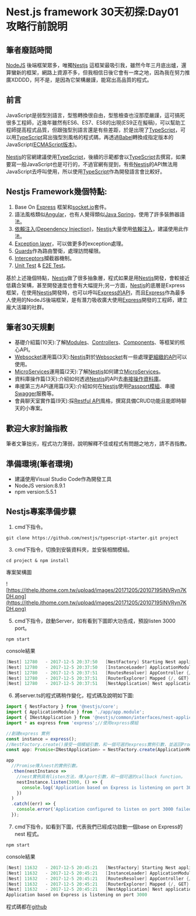# Nest.js framework 30天初探:Day01 攻略行前說明

## 筆者廢話時間
[NodeJS](https://nodejs.org/en/) 後端框架眾多，唯獨[Nestjs](https://nestjs.com/) 這框架最吸引我，雖然今年三月底出爐，還算蠻新的框架，網路上資源不多，但我相信日後它會有一席之地，因為我在努力推廣XDDDD，阿不是，是因為它架構嚴謹，能寫出高品質的程式。


## 前言
JavaScript是弱型別語言，型態轉換很自由，型態檢查也沒那麼嚴謹，這可搞死很多工程師，近幾年雖然有ES6、ES7、ES8的出現(ES9正在擬稿)，可以幫助工程師提高程式品質，但跟強型別語言還是有些差距，於是出現了[TypeScript](https://www.typescriptlang.org/)，可以用[TypeScript](https://www.typescriptlang.org/)寫出強型別風格的程式碼，再透過[Babel](https://babeljs.io/)轉換成指定版本的JavaScript([ECMAScript版本](https://en.wikipedia.org/wiki/ECMAScript))。

[Nestjs](https://nestjs.com/)的官網建議使用[TypeScript](https://www.typescriptlang.org/)，後續的示範都會以[TypeScript](https://www.typescriptlang.org/)去撰寫，如果要寫一般JavaScript也是可行的，不過官網有提到，有些[Nestjs](https://nestjs.com/)的API無法用JavaScript去呼叫使用，所以使用[TypeScript](https://www.typescriptlang.org/)作為開發語言會比較好。

## Nestjs Framework幾個特點:
1. Base On [Express](http://expressjs.com/) 框架和[socket.io](https://socket.io/)套件。
2. 語法風格類似[Angular](https://angular.io/)，也有人覺得類似[Java Spring](https://spring.io/)，使用了許多裝飾器語法。
3. [依賴注入(Dependency Injection)](https://zh.wikipedia.org/wiki/%E4%BE%9D%E8%B5%96%E6%B3%A8%E5%85%A5)，[Nestjs](https://nestjs.com/)大量使用[依賴注入](https://docs.nestjs.com/fundamentals/dependency-injection)，建議使用此作法。
4. [Exception layer](https://docs.nestjs.com/exception-filters)，可以做更多的exception處理。
5. [Guards](https://docs.nestjs.com/guards)作為路由警衛，處理訪問權限。
6. [Interceptors](https://docs.nestjs.com/interceptors)攔截器機制。
7. [Unit Test](https://docs.nestjs.com/fundamentals/unit-testing) & [E2E Test](https://docs.nestjs.com/fundamentals/e2e-testing)。

基於上述幾個特點，[Nestjs](https://nestjs.com/)做了很多抽象層，程式如果是用[Nestjs](https://nestjs.com/)開發，會較接近低藕合架構，甚至開發速度也會有大幅提升;另一方面，[Nestjs](https://nestjs.com/)的底層是Express框架，在使用[Nestjs](https://nestjs.com/)開發時，也可以呼叫[Express的API](https://docs.nestjs.com/controllers)，而且[Express](http://expressjs.com/)作為最多人使用的NodeJS後端框架，是有潛力吸收廣大使用[Express](http://expressjs.com/)開發的工程師，建立龐大活躍的社群。

## 筆者30天規劃
* 基礎介紹篇(10天):了解[Modules](https://docs.nestjs.com/modules)、[Controllers](https://docs.nestjs.com/controllers)、[Components](https://docs.nestjs.com/components)、等框架的核心API。
* [Websocket](https://developer.mozilla.org/zh-TW/docs/WebSockets/WebSockets_reference/WebSocket)運用篇(3天):[Nestjs](https://nestjs.com/)對於[Websocket](https://developer.mozilla.org/zh-TW/docs/WebSockets/WebSockets_reference/WebSocket)有一些處理[更細緻的API](https://docs.nestjs.com/websockets/gateways)可以使用。
* [MicroServices](https://zh.wikipedia.org/zh-tw/%E5%BE%AE%E6%9C%8D%E5%8B%99)運用篇(2天):了解[Nestjs](https://nestjs.com/)如何建立[MicroServices](https://docs.nestjs.com/microservices/basics)。
* 資料庫操作篇(3天):介紹如何透過[Nestjs](https://nestjs.com/)的API去[串接操作資料庫](https://docs.nestjs.com/recipes/sql-typeorm)。
* 串接第三方API運用篇(3天):介紹如何在[Nestjs](https://nestjs.com/)使用[Passport模組](https://docs.nestjs.com/recipes/passport)、串接[Swagger](https://docs.nestjs.com/recipes/swagger)服務等。
* 會員聊天室實作篇(9天):採[Restful API](https://stackoverflow.com/questions/671118/what-exactly-is-restful-programming)風格，撰寫具備CRUD功能且能即時聊天的小專案。

## 歡迎大家討論指教
筆者文筆拙劣，程式功力薄弱，說明解釋不佳或程式有問題之地方，請不吝指教。

## 準備環境(筆者環境)
* 建議使用Visual Studio Code作為開發工具
* NodeJS version:8.9.1
* npm version:5.5.1

## Nestjs專案準備步驟
1. cmd下指令。
```
git clone https://github.com/nestjs/typescript-starter.git project
```
3. cmd下指令，切換到安裝資料夾，並安裝相關模組。
```
cd project & npm install
```
專案架構圖

![https://ithelp.ithome.com.tw/upload/images/20171205/20107195lNVRyn7KDH.png](https://ithelp.ithome.com.tw/upload/images/20171205/20107195lNVRyn7KDH.png)

5. cmd下指令，啟動Server，如有看到下圖即大功告成，預設listen 3000 port。
```
npm start
```
console結果
```java
[Nest] 12780   - 2017-12-5 20:37:50   [NestFactory] Starting Nest application...
[Nest] 12780   - 2017-12-5 20:37:50   [InstanceLoader] ApplicationModule dependencies initialized +8ms
[Nest] 12780   - 2017-12-5 20:37:51   [RoutesResolver] AppController {/}: +40ms
[Nest] 12780   - 2017-12-5 20:37:51   [RouterExplorer] Mapped {/, GET} route +4ms
[Nest] 12780   - 2017-12-5 20:37:51   [NestApplication] Nest application successfully started +3ms
```

6. 將server.ts的程式碼稍作變化，程式碼及說明如下圖:
```javascript
import { NestFactory } from '@nestjs/core';
import { ApplicationModule } from './app/app.module';
import { INestApplication } from '@nestjs/common/interfaces/nest-application.interface';
import * as express from 'express';//使用express模組

//創建express 實例
const instance = express();
//NestFactory.create()接受一個模組引數，和一個可選的express實例引數，並返回Promise。
const app: Promise<INestApplication> = NestFactory.create(ApplicationModule, instance);

app
  //Promise傳入nest的實例引數。
  .then(nestInstance =>
    //nest實例具有listen方法，傳入port引數，和一個可選的callback function。
    nestInstance.listen(3000, () => {
      console.log('Application based on Express is listening on port 3000');
    })
  )
  .catch((err) => {
    console.error('Application configured to listen on port 3000 failed to start', err);
  });

```

7. cmd下指令，如看到下圖，代表我們已經成功啟動一個base on Express的nest 程式。
```
npm start
```
console結果
```java
[Nest] 11632   - 2017-12-5 20:45:21   [NestFactory] Starting Nest application...
[Nest] 11632   - 2017-12-5 20:45:21   [InstanceLoader] ApplicationModule dependencies initialized +8ms
[Nest] 11632   - 2017-12-5 20:45:21   [RoutesResolver] AppController {/}: +31ms
[Nest] 11632   - 2017-12-5 20:45:21   [RouterExplorer] Mapped {/, GET} route +5ms
[Nest] 11632   - 2017-12-5 20:45:21   [NestApplication] Nest application successfully started +2ms
Application based on Express is listening on port 3000
```

程式碼都在[github](https://github.com/m24927605/Nestjs30Days/tree/master/day01/Day01_Intoduction/project)